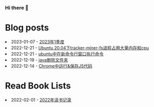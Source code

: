 ### Hi there 👋

<!--
**deletefromuser/deletefromuser** is a ✨ _special_ ✨ repository because its `README.md` (this file) appears on your GitHub profile.

Here are some ideas to get you started:

- 🔭 I’m currently working on ...
- 🌱 I’m currently learning ...
- 👯 I’m looking to collaborate on ...
- 🤔 I’m looking for help with ...
- 💬 Ask me about ...
- 📫 How to reach me: ...
- 😄 Pronouns: ...
- ⚡ Fun fact: ...
-->

# Blog posts
<!-- BLOG-POST-LIST:START -->
<li>2023-01-07 - <a href="https://deletefromuser.github.io/watch/2023010101/" rel="nofollow">2023年1季度</a></li><li>2022-12-21 - <a href="https://deletefromuser.github.io/prob/2022122101/" rel="nofollow">Ubuntu 20.04下tracker-miner-fs进程占用大量内存和cpu</a></li><li>2022-12-21 - <a href="https://deletefromuser.github.io/bash/2022122101/" rel="nofollow">ubuntu中在新命令行窗口执行命令</a></li><li>2022-12-19 - <a href="https://deletefromuser.github.io/java/2022121901/" rel="nofollow">java删除文件夹</a></li><li>2022-12-14 - <a href="https://deletefromuser.github.io/tip/2022121402/" rel="nofollow">Chrome中运行&amp;保存JS代码</a></li>
<!-- BLOG-POST-LIST:END -->

# Read Book Lists
<!-- READ-BOOK-LIST:START -->
<li>2022-02-01 - <a href="https://deletefromuser.github.io/read/2022030701/" rel="nofollow">2022年读书记录</a></li>
<!-- READ-BOOK-LIST:END -->
